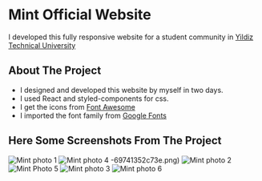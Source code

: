 # Mint Official Website

I developed this fully responsive website for a student community in [Yildiz Technical University](https://yildiz.edu.tr/en)

## About The Project

- I designed and developed this website by myself in two days. 
- I used React and styled-components for css. 
- I get the icons from [Font Awesome](https://fontawesome.com/)
- I imported the font family from [Google Fonts](https://fonts.google.com/specimen/Oxygen?preview.text=%EA%B7%B8%EB%93%A4%EC%9D%98%20%EC%9E%A5%EB%B9%84%EC%99%80%20%EA%B8%B0%EA%B5%AC%EB%8A%94%20%EB%AA%A8%EB%91%90%20%EC%82%B4%EC%95%84%20%EC%9E%88%EB%8B%A4.&preview.text_type=custom&query=oxygen)

## Here Some Screenshots From The Project 

![Mint photo 1](https://user-images.githubusercontent.com/76486481/183260862-bdda3262-aeb0-4812-844b)
![Mint photo 4](https://user-images.githubusercontent.com/76486481/183261223-e35fc93c-67ac-43c1-9c81-258b307b337a.jpg)
-69741352c73e.png)
![Mint photo 2](https://user-images.githubusercontent.com/76486481/183260864-3e99cf61-6c09-4084-9fa1-32c6d78b58f5.png)
![Mint Photo 5](https://user-images.githubusercontent.com/76486481/183261233-cc596d8b-7d85-426c-8058-e79b3764ab6a.jpg)
![Mint photo 3](https://user-images.githubusercontent.com/76486481/183260866-b4c36029-9f37-4bcb-a2b1-33c3a7453b86.png)
![Mint photo 6](https://user-images.githubusercontent.com/76486481/183261239-8c1a6026-f079-4635-aac0-c3bd219f8a34.jpg)

